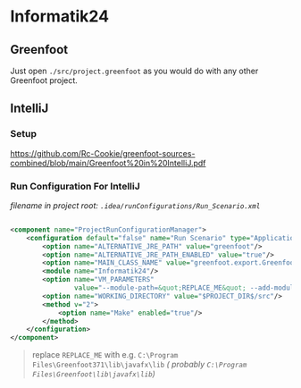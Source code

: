 # Informatik24

## Greenfoot

Just open `./src/project.greenfoot` as you would do with any other Greenfoot project.

## IntelliJ

### Setup

https://github.com/Rc-Cookie/greenfoot-sources-combined/blob/main/Greenfoot%20in%20IntelliJ.pdf

### Run Configuration For IntelliJ

*filename in project root: `.idea/runConfigurations/Run_Scenario.xml`*

```xml

<component name="ProjectRunConfigurationManager">
    <configuration default="false" name="Run Scenario" type="Application" factoryName="Application">
        <option name="ALTERNATIVE_JRE_PATH" value="greenfoot"/>
        <option name="ALTERNATIVE_JRE_PATH_ENABLED" value="true"/>
        <option name="MAIN_CLASS_NAME" value="greenfoot.export.GreenfootScenarioApplication"/>
        <module name="Informatik24"/>
        <option name="VM_PARAMETERS"
                value="--module-path=&quot;REPLACE_ME&quot; --add-modules=javafx.controls,javafx.fxml"/>
        <option name="WORKING_DIRECTORY" value="$PROJECT_DIR$/src"/>
        <method v="2">
            <option name="Make" enabled="true"/>
        </method>
    </configuration>
</component>
```

> replace `REPLACE_ME` with e.g. `C:\Program Files\Greenfoot371\lib\javafx\lib` *(
probably `C:\Program Files\Greenfoot\lib\javafx\lib`)*
